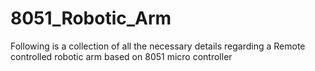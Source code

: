 # 8051_Robotic_Arm
Following is a collection of all the necessary details regarding a Remote controlled robotic arm based on 8051 micro controller 
